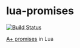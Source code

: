 # lua-promises

[![Build Status](https://travis-ci.org/zserge/lua-promises.svg)](https://travis-ci.org/zserge/lua-promises)

[A+ promises](https://promisesaplus.com/) in Lua
